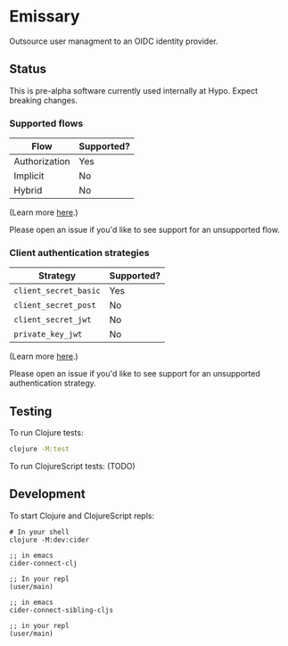 # Emissary

Outsource user managment to an OIDC identity provider.

## Status

This is pre-alpha software currently used internally at Hypo. Expect breaking changes.

### Supported flows

| Flow | Supported? |
| ---- | ---------- |
| Authorization | Yes |
| Implicit | No |
| Hybrid | No |

(Learn more [here](https://openid.net/specs/openid-connect-core-1_0.html#Authentication).)

Please open an issue if you'd like to see support for an unsupported flow.

### Client authentication strategies

| Strategy | Supported? |
| -------- | ---------- |
| `client_secret_basic` | Yes |
| `client_secret_post` | No |
| `client_secret_jwt` | No |
| `private_key_jwt` | No |

(Learn more [here](https://openid.net/specs/openid-connect-core-1_0.html#ClientAuthentication).)

Please open an issue if you'd like to see support for an unsupported authentication strategy.

## Testing

To run Clojure tests:

```bash
clojure -M:test
```

To run ClojureScript tests:
(TODO)


## Development

To start Clojure and ClojureScript repls:

```
# In your shell
clojure -M:dev:cider

;; in emacs
cider-connect-clj

;; In your repl
(user/main)

;; in emacs
cider-connect-sibling-cljs

;; in your repl
(user/main)
```
